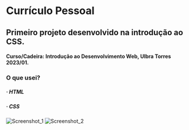 # Currículo Pessoal
## Primeiro projeto desenvolvido na introdução ao CSS.
#### Curso/Cadeira: Introdução ao Desenvolvimento Web, Ulbra Torres 2023/01.

### O que usei?

##### · HTML
##### · CSS

![Screenshot_1](https://github.com/ViniciusMat0s/Curriculum_HTMLCSS/assets/128171517/3b518003-c855-4202-bea0-a1b66306cb7e)
![Screenshot_2](https://github.com/ViniciusMat0s/Curriculum_HTMLCSS/assets/128171517/6d5bca40-09ad-4a39-83b0-d391e29940e3)
